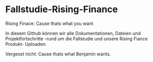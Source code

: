 # Fallstudie-Rising-Finance
Rising Finace: Cause thats what you want

In diesem Github können wir alle Dokumentationen, Dateien und Projektfortschritte -rund um die Fallstudie und unsere Rising Fiance Produkt- Uploaden.

Vergesst nicht: Cause thats what Benjamin wants.
